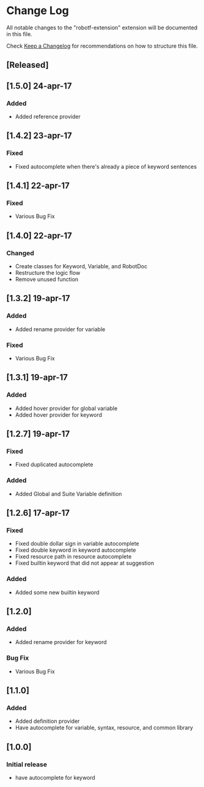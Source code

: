 # Change Log
All notable changes to the "robotf-extension" extension will be documented in this file.

Check [Keep a Changelog](http://keepachangelog.com/) for recommendations on how to structure this file.

## [Released]

## [1.5.0] 24-apr-17
### Added
- Added reference provider

## [1.4.2] 23-apr-17
### Fixed
- Fixed autocomplete when there's already a piece of keyword sentences

## [1.4.1] 22-apr-17
### Fixed
- Various Bug Fix

## [1.4.0] 22-apr-17
### Changed
- Create classes for Keyword, Variable, and RobotDoc
- Restructure the logic flow
- Remove unused function

## [1.3.2] 19-apr-17
### Added
- Added rename provider for variable
### Fixed
- Various Bug Fix

## [1.3.1] 19-apr-17
### Added
- Added hover provider for global variable
- Added hover provider for keyword

## [1.2.7] 19-apr-17
### Fixed
- Fixed duplicated autocomplete
### Added
- Added Global and Suite Variable definition

## [1.2.6] 17-apr-17
### Fixed
- Fixed double dollar sign in variable autocomplete
- Fixed double keyword in keyword autocomplete
- Fixed resource path in resource autocomplete
- Fixed builtin keyword that did not appear at suggestion
### Added
- Added some new builtin keyword

## [1.2.0]
### Added
- Added rename provider for keyword

### Bug Fix
- Various Bug Fix
## [1.1.0]
### Added
- Added definition provider
- Have autocomplete for variable, syntax, resource, and common library

## [1.0.0]
### Initial release
- have autocomplete for keyword